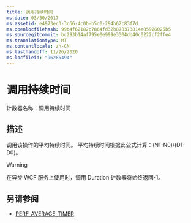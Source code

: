 ```yaml
---
title: 调用持续时间
ms.date: 03/30/2017
ms.assetid: e4973ec3-3c66-4c0b-b5d0-294b62c83f7d
ms.openlocfilehash: 99b4f62182c7864fd32b878373814e85926025b5
ms.sourcegitcommit: bc293b14af795e0e999e3304dd40c0222cf2ffe4
ms.translationtype: MT
ms.contentlocale: zh-CN
ms.lasthandoff: 11/26/2020
ms.locfileid: "96285494"
---
```

# <a name="calls-duration"></a>调用持续时间

计数器名称：调用持续时间  
  
## <a name="description"></a>描述  

 调用该操作的平均持续时间。 平均持续时间根据此公式计算：(N1-N0)/(D1-D0)。  
  
> [!WARNING]
> 在异步 WCF 服务上使用时，调用 Duration 计数器将始终返回-1。  
  
## <a name="see-also"></a>另请参阅

- [PERF_AVERAGE_TIMER](/previous-versions/windows/embedded/ms938538(v=msdn.10))
